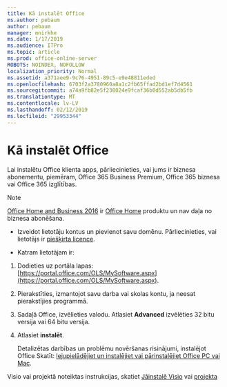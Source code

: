 ```yaml
---
title: Kā instalēt Office
ms.author: pebaum
author: pebaum
manager: mnirkhe
ms.date: 1/17/2019
ms.audience: ITPro
ms.topic: article
ms.prod: office-online-server
ROBOTS: NOINDEX, NOFOLLOW
localization_priority: Normal
ms.assetid: a371aee9-9c76-4951-89c5-e9e48811eded
ms.openlocfilehash: 6703f2a3780960a8a1c2fb65ffad2bd1ef7d4561
ms.sourcegitcommit: a74a9fb82e5f238024e9fcaf36b0d552ab5db5fb
ms.translationtype: MT
ms.contentlocale: lv-LV
ms.lasthandoff: 02/12/2019
ms.locfileid: "29953344"
---
```

# <a name="how-to-install-office"></a>Kā instalēt Office


Lai instalētu Office klienta apps, pārliecinieties, vai jums ir biznesa abonementu, piemēram, Office 365 Business Premium, Office 365 biznesa vai Office 365 izglītības.
  
> [!NOTE]
> [Office Home and Business 2016](https://products.office.com/home-and-business) ir [Office Home](https://support.office.com/article/28cbc8cf-1332-4f04-9123-9b660abb629e?wt.mc_id=Alchemy_ClientDIA) produktu un nav daļa no biznesa abonēšana. 
- Izveidot lietotāju kontus un pievienot savu domēnu. Pārliecinieties, vai lietotājs ir [piešķirta licence](https://support.office.com/article/997596b5-4173-4627-b915-36abac6786dc?wt.mc_id=Alchemy_ClientDIA).
    
- Katram lietotājam ir:
1. Dodieties uz portāla lapas: [https://portal.office.com/OLS/MySoftware.aspx](https://portal.office.com/OLS/MySoftware.aspx).
2. Pierakstīties, izmantojot savu darba vai skolas kontu, ja neesat pierakstījies programmā.
3. Sadaļā Office, izvēlieties valodu. Atlasiet **Advanced** izvēlēties 32 bitu versija vai 64 bitu versija. 
4. Atlasiet **instalēt**.
    
    Detalizētas darbības un problēmu novēršanas risinājumi, instalējot Office Skatīt: [lejupielādējiet un instalējiet vai pārinstalējiet Office PC vai Mac](https://support.office.com/article/4414eaaf-0478-48be-9c42-23adc4716658?wt.mc_id=Alchemy_ClientDIA).
    
Visio vai projektā noteiktas instrukcijas, skatiet [Jāinstalē Visio](https://support.office.com/article/f98f21e3-aa02-4827-9167-ddab5b025710) vai [projekta](https://support.office.com/article/7059249b-d9fe-4d61-ab96-5c5bf435f281)
